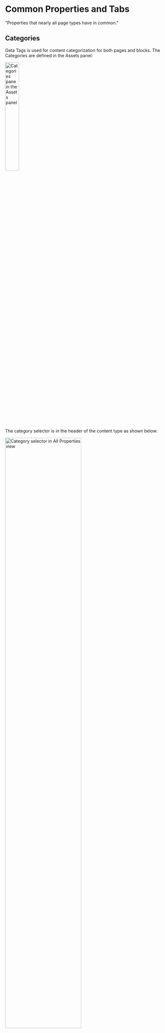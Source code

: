 # Common Properties and Tabs
"Properties that nearly all page types have in common."

## Categories 

Geta Tags is used for content categorization for both pages and blocks. The Categories are defined in the Assets panel:

<img src="../Screenshots/Categories%20-%20Tree%20View.png?raw=true" alt="Categories pane in the Assets panel" width="30%" />

The category selector is in the header of the content type as shown below:

<img src="../Screenshots/Page%20Type%20-%20Category%20Selector.png?raw=true" alt="Category selector in All Properties view" width="70%" />

There are several tabs in the *All Properties* view that are shared between almost all page types. Let's look at them one tab at a time.

<img src="../Screenshots/Common%20Tabs.png?raw=true" alt="Common tabs for nearly all page types" />

*Common tabs for nearly all page types.*

## Teaser tab
The following property list includes properties that are specific to defining how a page looks and behaves when used as a teaser on another page (dragged into a content area on another page).

Display Name *(Name in code)* | Type | Property Description
--------------|------|---------------
**Image** *(`PageImage`)* | Content Item | Provides a place for inserting an image that acts as the background when the page is viewed as a teaser.
**Video** *(`TeaserVideo`)* | Content Item | Provides a place for inserting a video clip that acts as the background when the page is viewed as a teaser. **Note:** if both *Image* and *Video* have a value, *Video* wins.
**Text** *(`TeaserText`)* | String | Provides a box for entering plain text to be shown as the teaser text.
**Text alignment** *(`TeaserTextAlignment`)* | String | Provides a way to control the alignment of the teaser text. The default value is Left. The options are **Left**, **Center** and **Right**.
**Color theme** *(`TeaserColorTheme`)* | String | Provides a way to control the tint of teaser text. The options are **Light** and **Dark**.
**Button label** *(`TeaserButtonText`)* | String | Provides a box for entering the button text.
**Button theme** *(`TeaserButtonStyle`)* | String | Provides a way to control the appearance of the button. The options are **Transparent Black**, **Transparent White**, **Dark** and **White**.
**Display hover effect** *(`ApplyHoverEffect`)* | Boolean | Provides a way to choose whether a hover effect should be used on the teaser element. If selected, the teaser text and button are not shown until the user hovers over the element. If not selected, teaser text and button are always visible. See screen shots below for reference.

### Technical Information

#### Restrictions
* If both Image and Video are filled in, Video takes presedence.
* If Text alignment is not set, the Page name, Text and Button properties are not shown at all. 

### Preview
#### The relationship between properties and the view
<img src="../Screenshots/Teaser%20Tab%20-%20properties%20to%20view.png?raw=true" alt="Category selector in All Properties view" width="100%" />

#### How the teaser looks when Display Hover Effect is selected but the teaser is not in focus
<img src="../Screenshots/Teaser%20View%20-%20hover%20but%20no%20mouse-over.png?raw=true" alt="Preview of teaser with hover effect but not in focus" width="50%" />

#### How the teaser looks when Display Hover Effect is selected and the teaser is in focus (hovered over)
<img src="../Screenshots/Teaser%20View%20-%20hover%20with%20mouse-over.png?raw=true" alt="Preview of Teaser element with Hover effect selected when the mouse pointer is over it" width="50%"/>

#### How the teaser looks when Display Hover Effect is not selected
<img src="../Screenshots/Teaser%20View%20-%20no%20hover.png?raw=true" alt="Preview of Teaser element without Hover effect selected" width="50%"/>

---

## Metadata tab
The following property list includes properties for providing meta data for the page.

Display Name *(Name in code)* | Type | Property Description
--------------|------|---------------
**Title** *(`MetaTitle`)* | String | Provides a place for the title.
**Keywords** *(`Keywords`)* | String | Provides a place for entering keywords for this page.
**Page description** *(`PageDescription`)* | String | Provides a place for entering a plain text description for the page. **Note:** if the *Text* property in the *Teaser* tab is empty, the Page description will be used as teaser text.
**Disable indexing** *(`DisableIndexing`)*  | Boolean | Provides a way to control whether the contents of this page should be indexed for search engines or not.

### Technical Information

#### Restrictions
* None

### Preview

<img src="../Screenshots/Metadata%20Tab.png?raw=true" alt="Preview of Metadata tab in All-properties view" width="50%" />

---

## Styles tab
The following properties allow a skilled user to provide overrides of styles for this page and its children.

Display Name *(Name in code)* | Type | Property Description
--------------|------|---------------
**CSS files** *(`CssFiles`)* | Link collection | Provides a place for dropping .css files to override the site defaults.
**CSS** *(`Css`)* | String | Provides a text box for typing or pasting CSS directly.

### Technical Information

#### Restrictions
* None

### Preview

<img src="../Screenshots/Styles%20Tab.png?raw=true" alt="Preview of Styles tab in All-properties view" width="50%" />

---

## Scripts tab
The following properties allow a skilled user to provide JavaScript for this page and its children.

Display Name *(Name in code)* | Type | Property Description
--------------|------|---------------
**Script files** *(`ScriptFiles`)* | Link collection | Provides a place for dropping .js files to be utilized by this page and its children.
**Scripts** *(`Script`)* | String | Provides a text box for typig or pasting JavaScript code directly.

### Technical Information


#### Restrictions
* None

### Preview

<img src="../Screenshots/Scripts%20Tab.png?raw=true" alt="Preview of Scripts tab in All-properties view" width="50%" />

---

## Settings tab
The following properties are what's added to the built-in options in the Settings tab.

Display Name *(Name in code)* | Type | Property Description
--------------|------|---------------
**Exclude from search results** *(`ExcludeFromSearch`)* | Boolean | Provides an option for determining whether this page should be shown in search results when an on-site search is performed.
**Hide site header** *(`HideSiteHeader`)* | Boolean | Provides an option for selecting whether the site header element should be hidden on this page.
**Hide site footer** *(`HideSiteFooter`)* | Boolean | Provides an option for selecting whether the site footer element should be hidden on this page.


### Technical Information


#### Restrictions
* None

### Preview

<img src="../Screenshots/Settings%20Tab.png?raw=true" alt="The Setting tab in All Properties view" width="50%" />
